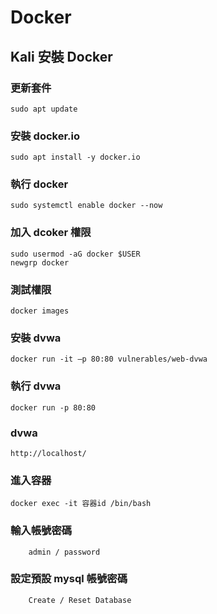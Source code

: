 # Docker

## Kali 安裝 Docker

### 更新套件
```
sudo apt update
```

### 安裝 docker.io 
```
sudo apt install -y docker.io
```

### 執行 docker
```
sudo systemctl enable docker --now
```

### 加入 dcoker 權限
```
sudo usermod -aG docker $USER
newgrp docker
```

### 測試權限
```
docker images
```

### 安裝 dvwa
```
docker run -it –p 80:80 vulnerables/web-dvwa
```

### 執行 dvwa
```
docker run -p 80:80
```

### dvwa
```
http://localhost/
```

### 進入容器
```
docker exec -it 容器id /bin/bash
```

### 輸入帳號密碼
```
    admin / password
```

### 設定預設 mysql 帳號密碼
```
    Create / Reset Database
```
